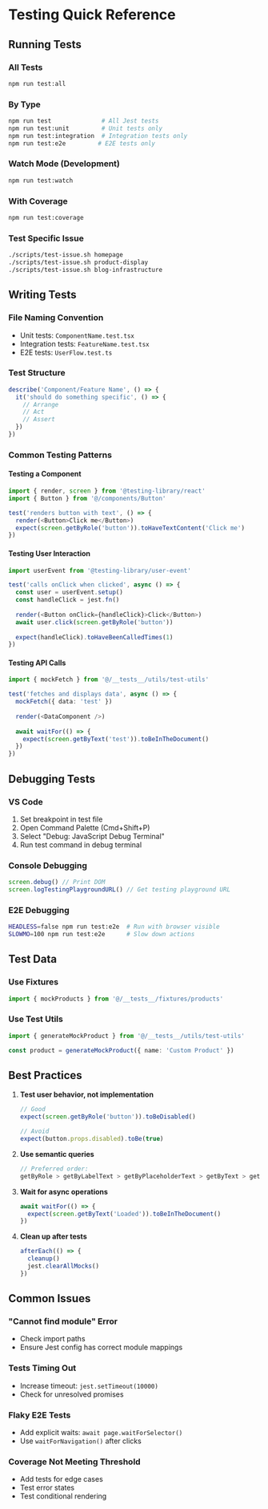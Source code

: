 # Testing Quick Reference

## Running Tests

### All Tests
```bash
npm run test:all
```

### By Type
```bash
npm run test              # All Jest tests
npm run test:unit         # Unit tests only
npm run test:integration  # Integration tests only
npm run test:e2e         # E2E tests only
```

### Watch Mode (Development)
```bash
npm run test:watch
```

### With Coverage
```bash
npm run test:coverage
```

### Test Specific Issue
```bash
./scripts/test-issue.sh homepage
./scripts/test-issue.sh product-display
./scripts/test-issue.sh blog-infrastructure
```

## Writing Tests

### File Naming Convention
- Unit tests: `ComponentName.test.tsx`
- Integration tests: `FeatureName.test.tsx`
- E2E tests: `UserFlow.test.ts`

### Test Structure
```typescript
describe('Component/Feature Name', () => {
  it('should do something specific', () => {
    // Arrange
    // Act
    // Assert
  })
})
```

### Common Testing Patterns

#### Testing a Component
```typescript
import { render, screen } from '@testing-library/react'
import { Button } from '@/components/Button'

test('renders button with text', () => {
  render(<Button>Click me</Button>)
  expect(screen.getByRole('button')).toHaveTextContent('Click me')
})
```

#### Testing User Interaction
```typescript
import userEvent from '@testing-library/user-event'

test('calls onClick when clicked', async () => {
  const user = userEvent.setup()
  const handleClick = jest.fn()
  
  render(<Button onClick={handleClick}>Click</Button>)
  await user.click(screen.getByRole('button'))
  
  expect(handleClick).toHaveBeenCalledTimes(1)
})
```

#### Testing API Calls
```typescript
import { mockFetch } from '@/__tests__/utils/test-utils'

test('fetches and displays data', async () => {
  mockFetch({ data: 'test' })
  
  render(<DataComponent />)
  
  await waitFor(() => {
    expect(screen.getByText('test')).toBeInTheDocument()
  })
})
```

## Debugging Tests

### VS Code
1. Set breakpoint in test file
2. Open Command Palette (Cmd+Shift+P)
3. Select "Debug: JavaScript Debug Terminal"
4. Run test command in debug terminal

### Console Debugging
```typescript
screen.debug() // Print DOM
screen.logTestingPlaygroundURL() // Get testing playground URL
```

### E2E Debugging
```bash
HEADLESS=false npm run test:e2e  # Run with browser visible
SLOWMO=100 npm run test:e2e      # Slow down actions
```

## Test Data

### Use Fixtures
```typescript
import { mockProducts } from '@/__tests__/fixtures/products'
```

### Use Test Utils
```typescript
import { generateMockProduct } from '@/__tests__/utils/test-utils'

const product = generateMockProduct({ name: 'Custom Product' })
```

## Best Practices

1. **Test user behavior, not implementation**
   ```typescript
   // Good
   expect(screen.getByRole('button')).toBeDisabled()
   
   // Avoid
   expect(button.props.disabled).toBe(true)
   ```

2. **Use semantic queries**
   ```typescript
   // Preferred order:
   getByRole > getByLabelText > getByPlaceholderText > getByText > getByTestId
   ```

3. **Wait for async operations**
   ```typescript
   await waitFor(() => {
     expect(screen.getByText('Loaded')).toBeInTheDocument()
   })
   ```

4. **Clean up after tests**
   ```typescript
   afterEach(() => {
     cleanup()
     jest.clearAllMocks()
   })
   ```

## Common Issues

### "Cannot find module" Error
- Check import paths
- Ensure Jest config has correct module mappings

### Tests Timing Out
- Increase timeout: `jest.setTimeout(10000)`
- Check for unresolved promises

### Flaky E2E Tests
- Add explicit waits: `await page.waitForSelector()`
- Use `waitForNavigation()` after clicks

### Coverage Not Meeting Threshold
- Add tests for edge cases
- Test error states
- Test conditional rendering